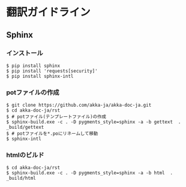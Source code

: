 # 翻訳ガイドライン

## Sphinx

### インストール
```
$ pip install sphinx
$ pip install 'requests[security]'
$ pip install sphinx-intl
```

### potファイルの作成

```
$ git clone https://github.com/akka-ja/akka-doc-ja.git
$ cd akka-doc-ja/rst
$ # potファイル(テンプレートファイル)の作成
$ sphinx-build.exe -c . -D pygments_style=sphinx -a -b gettext  . _build/gettext
$ # potファイルを*.poにリネームして移動
$ sphinx-intl 
```

### htmlのビルド

```
$ cd akka-doc-ja/rst
$ sphinx-build.exe -c . -D pygments_style=sphinx -a -b html  . _build/html
```

